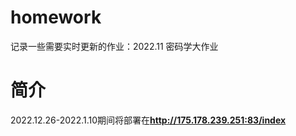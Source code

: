 # homework
记录一些需要实时更新的作业：2022.11 密码学大作业

# 简介
2022.12.26-2022.1.10期间将部署在**http://175.178.239.251:83/index**
